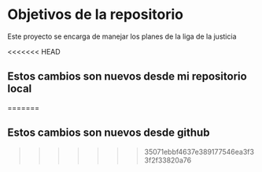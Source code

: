 # Objetivos de la repositorio

Este proyecto se encarga de manejar los planes de la liga de la justicia

<<<<<<< HEAD
## Estos cambios son nuevos desde mi repositorio local
=======
## Estos cambios son nuevos desde github
>>>>>>> 35071ebbf4637e389177546ea3f33f2f33820a76
